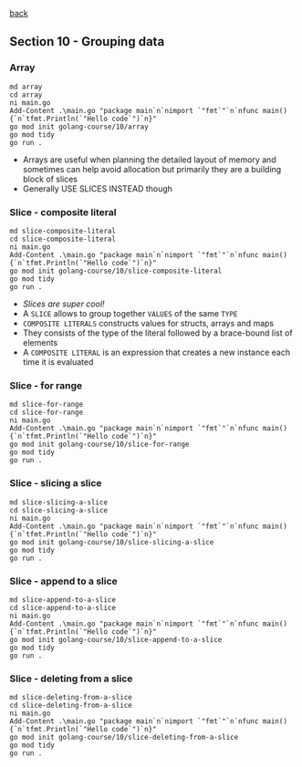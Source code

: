 [back](../LOCAL_NOTES.md)

## Section 10 - Grouping data    
### Array
```
md array
cd array
ni main.go
Add-Content .\main.go "package main`n`nimport `"fmt`"`n`nfunc main() {`n`tfmt.Println(`"Hello code`")`n}"
go mod init golang-course/10/array
go mod tidy
go run .
```
- Arrays are useful when planning the detailed layout of memory and sometimes can help avoid allocation but primarily they are a building block of slices
- Generally USE SLICES INSTEAD though
### Slice - composite literal
```
md slice-composite-literal
cd slice-composite-literal
ni main.go
Add-Content .\main.go "package main`n`nimport `"fmt`"`n`nfunc main() {`n`tfmt.Println(`"Hello code`")`n}"
go mod init golang-course/10/slice-composite-literal
go mod tidy
go run .
```
- *Slices are super cool!*
- A `SLICE` allows to group together `VALUES` of the same `TYPE`
- `COMPOSITE LITERALS` constructs values for structs, arrays and maps
- They consists of the type of the literal followed by a brace-bound list of elements
- A `COMPOSITE LITERAL` is an expression that creates a new instance each time it is evaluated
### Slice - for range
```
md slice-for-range
cd slice-for-range
ni main.go
Add-Content .\main.go "package main`n`nimport `"fmt`"`n`nfunc main() {`n`tfmt.Println(`"Hello code`")`n}"
go mod init golang-course/10/slice-for-range
go mod tidy
go run .
```
### Slice - slicing a slice
```
md slice-slicing-a-slice
cd slice-slicing-a-slice
ni main.go
Add-Content .\main.go "package main`n`nimport `"fmt`"`n`nfunc main() {`n`tfmt.Println(`"Hello code`")`n}"
go mod init golang-course/10/slice-slicing-a-slice
go mod tidy
go run .
```
### Slice - append to a slice
```
md slice-append-to-a-slice
cd slice-append-to-a-slice
ni main.go
Add-Content .\main.go "package main`n`nimport `"fmt`"`n`nfunc main() {`n`tfmt.Println(`"Hello code`")`n}"
go mod init golang-course/10/slice-append-to-a-slice
go mod tidy
go run .
```
### Slice - deleting from a slice
```
md slice-deleting-from-a-slice
cd slice-deleting-from-a-slice
ni main.go
Add-Content .\main.go "package main`n`nimport `"fmt`"`n`nfunc main() {`n`tfmt.Println(`"Hello code`")`n}"
go mod init golang-course/10/slice-deleting-from-a-slice
go mod tidy
go run .
```
